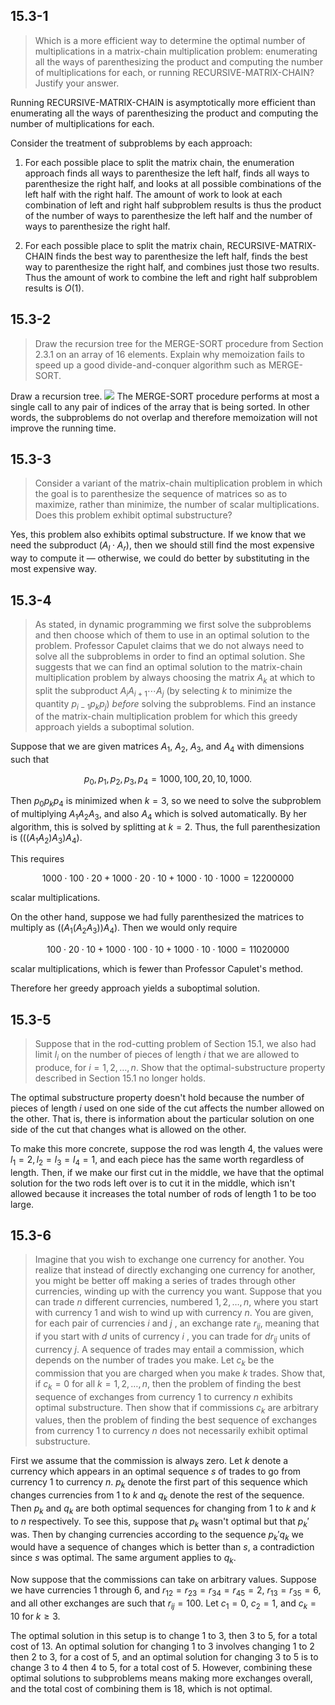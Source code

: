 ## 15.3-1

> Which is a more efficient way to determine the optimal number of multiplications in a matrix-chain multiplication problem: enumerating all the ways of parenthesizing the product and computing the number of multiplications for each, or running $\text{RECURSIVE-MATRIX-CHAIN}$? Justify your answer.

Running $\text{RECURSIVE-MATRIX-CHAIN}$ is asymptotically more efficient than enumerating all the ways of parenthesizing the product and computing the number of multiplications for each.

Consider the treatment of subproblems by each approach:

1. For each possible place to split the matrix chain, the enumeration approach finds all ways to parenthesize the left half, finds all ways to parenthesize the right half, and looks at all possible combinations of the left half with the right half. The amount of work to look at each combination of left and right half subproblem results is thus the product of the number of ways to parenthesize the left half and the number of ways to parenthesize the right half.

2. For each possible place to split the matrix chain, $\text{RECURSIVE-MATRIX-CHAIN}$ finds the best way to parenthesize the left half, finds the best way to parenthesize the right half, and combines just those two results. Thus the amount of work to combine the left and right half subproblem results is $O(1)$.

## 15.3-2

> Draw the recursion tree for the $\text{MERGE-SORT}$ procedure from Section 2.3.1 on an array of $16$ elements. Explain why memoization fails to speed up a good divide-and-conquer algorithm such as $\text{MERGE-SORT}$.

Draw a recursion tree.
![](https://github.com/hendraanggrian/CLRS-Paperback/raw/assets/images/15.3-2.png)
The $\text{MERGE-SORT}$ procedure performs at most a single call to any pair of indices of the array that is being sorted. In other words, the subproblems do not overlap and therefore memoization will not improve the running time.

## 15.3-3

> Consider a variant of the matrix-chain multiplication problem in which the goal is to parenthesize the sequence of matrices so as to maximize, rather than minimize, the number of scalar multiplications. Does this problem exhibit optimal substructure?

Yes, this problem also exhibits optimal substructure. If we know that we need the subproduct $(A_l \cdot A_r)$, then we should still find the most expensive way to compute it — otherwise, we could do better by substituting in the most expensive way.

## 15.3-4

> As stated, in dynamic programming we first solve the subproblems and then choose which of them to use in an optimal solution to the problem. Professor Capulet claims that we do not always need to solve all the subproblems in order to find an optimal solution. She suggests that we can find an optimal solution to the matrix-chain multiplication problem by always choosing the matrix $A_k$ at which to split the subproduct $A_i A_{i + 1} \cdots A_j$ (by selecting $k$ to minimize the quantity $p_{i - 1} p_k p_j$) _before_ solving the subproblems. Find an instance of the matrix-chain multiplication problem for which this greedy approach yields a suboptimal solution.

Suppose that we are given matrices $A_1$, $A_2$, $A_3$, and $A_4$ with dimensions such that

$$p_0, p_1, p_2, p_3, p_4 = 1000, 100, 20, 10, 1000.$$

Then $p_0 p_k p_4$ is minimized when $k = 3$, so we need to solve the subproblem of multiplying $A_1 A_2 A_3$, and also $A_4$ which is solved automatically. By her algorithm, this is solved by splitting at $k = 2$. Thus, the full parenthesization is $(((A_1A_2)A_3)A_4)$.

This requires

$$1000 \cdot 100 \cdot 20 + 1000 \cdot 20 \cdot 10 + 1000 \cdot 10 \cdot 1000 = 12200000$$

scalar multiplications.

On the other hand, suppose we had fully parenthesized the matrices to multiply as $((A_1(A_2A_3))A_4)$. Then we would only require

$$100 \cdot 20 \cdot 10 + 1000 \cdot 100 \cdot 10 + 1000 \cdot 10 \cdot 1000 = 11020000$$

scalar multiplications, which is fewer than Professor Capulet's method.

Therefore her greedy approach yields a suboptimal solution.

## 15.3-5

> Suppose that in the rod-cutting problem of Section 15.1, we also had limit $l_i$ on the number of pieces of length $i$ that we are allowed to produce, for $i = 1, 2, \ldots, n$. Show that the optimal-substructure property described in Section 15.1 no longer holds.

The optimal substructure property doesn't hold because the number of pieces of length $i$ used on one side of the cut affects the number allowed on the other. That is, there is information about the particular solution on one side of the cut that changes what is allowed on the other.

To make this more concrete, suppose the rod was length $4$, the values were $l_1 = 2, l_2 = l_3 = l_4 = 1$, and each piece has the same worth regardless of length. Then, if we make our first cut in the middle, we have that the optimal solution for the two rods left over is to cut it in the middle, which isn't allowed because it increases the total number of rods of length $1$ to be too large.

## 15.3-6

> Imagine that you wish to exchange one currency for another. You realize that instead of directly exchanging one currency for another, you might be better off making a series of trades through other currencies, winding up with the currency you want. Suppose that you can trade $n$ different currencies, numbered $1, 2, \ldots, n$, where you start with currency $1$ and wish to wind up with currency $n$. You are given, for each pair of currencies $i$ and $j$ , an exchange rate $r_{ij}$, meaning that if you start with $d$ units of currency $i$ , you can trade for $dr_{ij}$ units of currency $j$. A sequence of trades may entail a commission, which depends on the number of trades you make. Let $c_k$ be the commission that you are charged when you make $k$ trades. Show that, if $c_k = 0$ for all $k = 1, 2, \ldots, n$, then the problem of finding the best sequence of exchanges from currency $1$ to currency $n$ exhibits optimal substructure. Then show that if commissions $c_k$ are arbitrary values, then the problem of finding the best sequence of exchanges from currency $1$ to currency $n$ does not necessarily exhibit optimal substructure.

First we assume that the commission is always zero. Let $k$ denote a currency which appears in an optimal sequence $s$ of trades to go from currency $1$ to currency $n$. $p_k$ denote the first part of this sequence which changes currencies from $1$ to $k$ and $q_k$ denote the rest of the sequence. Then $p_k$ and $q_k$ are both optimal sequences for changing from $1$ to $k$ and $k$ to $n$ respectively. To see this, suppose that $p_k$ wasn't optimal but that $p_k'$ was. Then by changing currencies according to the sequence $p_k'q_k$ we would have a sequence of changes which is better than $s$, a contradiction since $s$ was optimal. The same argument applies to $q_k$.

Now suppose that the commissions can take on arbitrary values. Suppose we have currencies $1$ through $6$, and $r_{12} = r_{23} = r_{34} = r_{45} = 2$, $r_{13} = r_{35} = 6$, and all other exchanges are such that $r_{ij} = 100$. Let $c_1 = 0$, $c_2 = 1$, and $c_k = 10$ for $k \ge 3$.

The optimal solution in this setup is to change $1$ to $3$, then $3$ to $5$, for a total cost of $13$. An optimal solution for changing $1$ to $3$ involves changing $1$ to $2$ then $2$ to $3$, for a cost of $5$, and an optimal solution for changing $3$ to $5$ is to change $3$ to $4$ then $4$ to $5$, for a total cost of $5$. However, combining these optimal solutions to subproblems means making more exchanges overall, and the total cost of combining them is $18$, which is not optimal.
